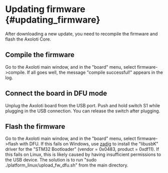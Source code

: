 # Updating firmware {#updating_firmware}

After downloading a new update, you need to recompile the firmware and flash the Axoloti Core.

## Compile the firmware
Go to the Axoloti main window, and in the "board" menu, select firmware->compile.
If all goes well, the message "compile successful!" appears in the log.
## Connect the board in DFU mode
Unplug the Axoloti board from the USB port. Push and hold switch S1 while plugging in the USB connection.
You can release the switch after plugging.
## Flash the firmware
Go to the Axoloti main window, and in the "board" menu, select firmware->flash with DFU. 
If this fails on Windows, use <a href="http://zadig.akeo.ie/">zadig</a> to install the "libusbK" driver for the "STM32 Bootloader" (vendor = 0x0483, product = 0xdf11).
If this fails on Linux, this is likely caused by having insufficient permissions to the USB device. The solution is to run "sudo ./platform_linux/upload_fw_dfu.sh" from the main directory.